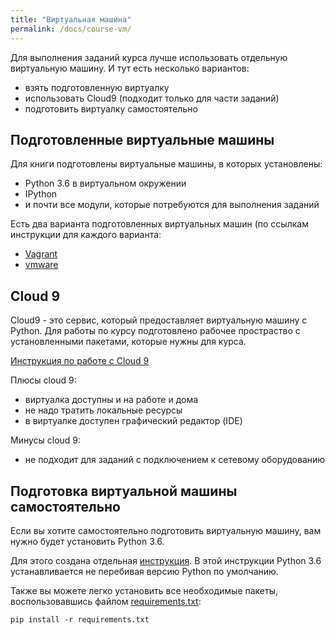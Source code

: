 ```yaml
---
title: "Виртуальная машина"
permalink: /docs/course-vm/
---
```


Для выполнения заданий курса лучше использовать отдельную виртуальную машину.
И тут есть несколько вариантов:
* взять подготовленную виртуалку
* использовать Cloud9 (подходит только для части заданий)
* подготовить виртуалку самостоятельно

## Подготовленные виртуальные машины

Для книги подготовлены виртуальные машины, в которых установлены:

* Python 3.6 в виртуальном окружении
* IPython
* и почти все модули, которые потребуются для выполнения заданий

Есть два варианта подготовленных виртуальных машин (по ссылкам инструкции для каждого варианта:

* [Vagrant](https://pyneng.github.io/docs/vagrant/)
* [vmware](https://github.com/natenka/pyneng-examples-exercises/blob/python3/exercises/vm/vmware.md)

## Cloud 9

Cloud9 - это сервис, который предоставляет виртуальную машину с Python.
Для работы по курсу подготовлено рабочее простраство с установленными пакетами, которые нужны для курса.

[Инструкция по работе с Cloud 9](https://pyneng.github.io/docs/cloud/)

Плюсы cloud 9:

* виртуалка доступны и на работе и дома
* не надо тратить локальные ресурсы
* в виртуалке доступен графический редактор (IDE)

Минусы cloud 9:

* не подходит для заданий с подключением к сетевому оборудованию

## Подготовка виртуальной машины самостоятельно

Если вы хотите самостоятельно подготовить виртуальную машину, вам нужно будет установить Python 3.6.

Для этого создана отдельная [инструкция](https://pyneng.github.io/docs/python-3-6/).
В этой инструкции Python 3.6 устанавливается не перебивая версию Python по умолчанию.

Также вы можете легко установить все необходимые пакеты, воспользовавшись файлом [requirements.txt](https://github.com/natenka/pyneng-examples-exercises/blob/python3/requirements.txt):
```
pip install -r requirements.txt
```

